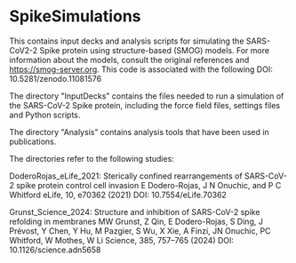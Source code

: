 # SpikeSimulations
This contains input decks and analysis scripts for simulating the SARS-CoV2-2 Spike protein using structure-based (SMOG) models.  For more information about the models, consult the original references and https://smog-server.org. This code is associated with the following DOI: 10.5281/zenodo.11081576

The directory "InputDecks" contains the files needed to run a simulation of the SARS-CoV-2 Spike protein, including the force field files, settings files and Python scripts.

The directory "Analysis" contains analysis tools that have been used in publications. 

The directories refer to the following studies:

DoderoRojas_eLife_2021:
	Sterically confined rearrangements of SARS-CoV-2 spike protein control cell invasion
	E Dodero-Rojas, J N Onuchic, and P C Whitford
	eLife, 10, e70362 (2021)
	DOI: 10.7554/eLife.70362

Grunst_Science_2024:
	Structure and inhibition of SARS-CoV-2 spike refolding in membranes
	MW Grunst, Z Qin, E Dodero-Rojas, S Ding, J Prévost, Y Chen, Y Hu, M Pazgier, S Wu, X Xie, A Finzi, JN Onuchic, PC Whitford, W Mothes, W Li 
	Science, 385, 757–765 (2024)
	DOI: 10.1126/science.adn5658
